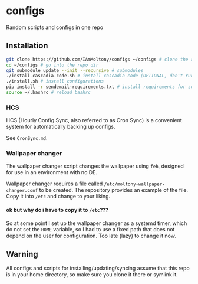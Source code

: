 # configs

Random scripts and configs in one repo

## Installation

```bash
git clone https://github.com/IAmMoltony/configs ~/configs # clone the repository
cd ~/configs # go into the repo dir
git submodule update --init --recursive # submodules
./install-cascadia-code.sh # install cascadia code (OPTIONAL, don't run if you don't need the font)
./install.sh # install configurations
pip install -r sendemail-requirements.txt # install requirements for sendemail module (*OPTIONAL*, only if you're using HCS)
source ~/.bashrc # reload bashrc
```

### HCS

HCS (Hourly Config Sync, also referred to as Cron Sync) is a convenient system for automatically backing up configs.

See `CronSync.md`.

### Wallpaper changer

The wallpaper changer script changes the wallpaper using `feh`, designed for use in an environment with no DE.

Wallpaper changer requires a file called `/etc/moltony-wallpaper-changer.conf` to be created. The repository provides an example
of the file. Copy it into `/etc` and change to your liking.

#### ok but why do i have to copy it to `/etc`???

So at some point I set up the wallpaper changer as a systemd timer, which do not set the `HOME` variable, so I had to use a fixed
path that does not depend on the user for configuration. Too late (lazy) to change it now.

## Warning

All configs and scripts for installing/updating/syncing assume that this repo is in your home directory, so make sure
you clone it there or symlink it.
